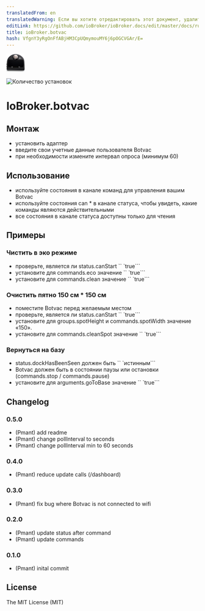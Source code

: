 ```yaml
---
translatedFrom: en
translatedWarning: Если вы хотите отредактировать этот документ, удалите поле «translationFrom», в противном случае этот документ будет снова автоматически переведен
editLink: https://github.com/ioBroker/ioBroker.docs/edit/master/docs/ru/adapterref/iobroker.botvac/README.md
title: ioBroker.botvac
hash: VfgnY3yRgOnFfABjHM3CpUQmymouMY6j6pOGCVGAr/E=
---
```

![логотип](../../../en/adapterref/iobroker.botvac/admin/botvac.png)

![Количество установок](http://iobroker.live/badges/botvac-stable.svg)

# IoBroker.botvac
## Монтаж
- установить адаптер
- введите свои учетные данные пользователя Botvac
- при необходимости измените интервал опроса (минимум 60)

## Использование
- используйте состояния в канале команд для управления вашим Botvac
- используйте состояния can * в канале статуса, чтобы увидеть, какие команды являются действительными
- все состояния в канале статуса доступны только для чтения

## Примеры
### Чистить в эко режиме
- проверьте, является ли status.canStart `` `true```
- установите для commands.eco значение `` `true```
- установите для commands.clean значение `` `true```

### Очистить пятно 150 см * 150 см
- поместите Botvac перед желаемым местом
- проверьте, является ли status.canStart `` `true```
- установите для groups.spotHeight и commands.spotWidth значение «150».
- установите для commands.cleanSpot значение `` `true```

### Вернуться на базу
- status.dockHasBeenSeen должен быть `` `истинным```
- Botvac должен быть в состоянии паузы или остановки (commands.stop / commands.pause)
- установите для arguments.goToBase значение `` `true```

## Changelog
### 0.5.0
- (Pmant) add readme
- (Pmant) change pollInterval to seconds
- (Pmant) change pollInterval min to 60 seconds

### 0.4.0
- (Pmant) reduce update calls (/dashboard)

### 0.3.0
- (Pmant) fix bug where Botvac is not connected to wifi

### 0.2.0
- (Pmant) update status after command
- (Pmant) update commands 

### 0.1.0
- (Pmant) inital commit

## License
The MIT License (MIT)